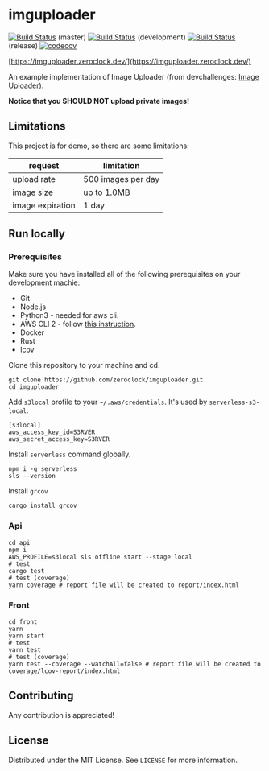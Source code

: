 # imguploader
[![Build Status](https://travis-ci.org/zeroclock/imguploader.svg?branch=master)](https://travis-ci.org/zeroclock/imguploader) (master) [![Build Status](https://travis-ci.org/zeroclock/imguploader.svg?branch=development)](https://travis-ci.org/zeroclock/imguploader) (development) [![Build Status](https://travis-ci.org/zeroclock/imguploader.svg?branch=release)](https://travis-ci.org/zeroclock/imguploader) (release)
[![codecov](https://codecov.io/gh/zeroclock/imguploader/branch/master/graph/badge.svg?token=43SMDKSRMB)](https://codecov.io/gh/zeroclock/imguploader)

[https://imguploader.zeroclock.dev/](https://imguploader.zeroclock.dev/)

An example implementation of Image Uploader (from devchallenges: [Image Uploader](https://devchallenges.io/challenges/O2iGT9yBd6xZBrOcVirx)).

**Notice that you SHOULD NOT upload private images!**

## Limitations

This project is for demo, so there are some limitations:

| request             | limitation         |
| ------------------- | ------------------ |
| upload rate         | 500 images per day |
| image size          | up to 1.0MB        |
| image expiration    | 1 day              |

## Run locally

### Prerequisites

Make sure you have installed all of the following prerequisites on your development machie:

- Git
- Node.js
- Python3 - needed for aws cli.
- AWS CLI 2 - follow [this instruction](https://docs.aws.amazon.com/cli/latest/userguide/install-cliv2.html).
- Docker
- Rust
- lcov

Clone this repository to your machine and cd. 

```
git clone https://github.com/zeroclock/imguploader.git
cd imguploader
```

Add `s3local` profile to your `~/.aws/credentials`. It's used by `serverless-s3-local`.

```
[s3local]
aws_access_key_id=S3RVER
aws_secret_access_key=S3RVER
```

Install `serverless` command globally.

```
npm i -g serverless
sls --version
```

Install `grcov`

```
cargo install grcov
```

### Api

```
cd api
npm i
AWS_PROFILE=s3local sls offline start --stage local
# test
cargo test
# test (coverage)
yarn coverage # report file will be created to report/index.html
```

### Front

```
cd front
yarn
yarn start
# test
yarn test
# test (coverage)
yarn test --coverage --watchAll=false # report file will be created to coverage/lcov-report/index.html
```

## Contributing
Any contribution is appreciated!

## License
Distributed under the MIT License. See `LICENSE` for more information.


